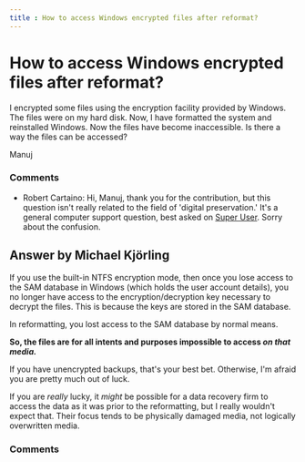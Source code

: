 ```yaml
---
title : How to access Windows encrypted files after reformat?
---
```

How to access Windows encrypted files after reformat?
=====================
I encrypted some files using the encryption facility provided by
Windows. The files were on my hard disk. Now, I have formatted the
system and reinstalled Windows. Now the files have become inaccessible.
Is there a way the files can be accessed?

Manuj

### Comments ###
* Robert Cartaino: Hi, Manuj, thank you for the contribution, but this question isn't
really related to the field of 'digital preservation.' It's a general
computer support question, best asked on [Super
User](http://superuser.com/faq). Sorry about the confusion.


Answer by Michael Kjörling
----------------
If you use the built-in NTFS encryption mode, then once you lose access
to the SAM database in Windows (which holds the user account details),
you no longer have access to the encryption/decryption key necessary to
decrypt the files. This is because the keys are stored in the SAM
database.

In reformatting, you lost access to the SAM database by normal means.

**So, the files are for all intents and purposes impossible to access
*on that media.***

If you have unencrypted backups, that's your best bet. Otherwise, I'm
afraid you are pretty much out of luck.

If you are *really* lucky, it *might* be possible for a data recovery
firm to access the data as it was prior to the reformatting, but I
really wouldn't expect that. Their focus tends to be physically damaged
media, not logically overwritten media.

### Comments ###

